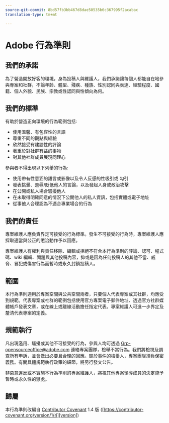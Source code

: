 ```yaml
---
source-git-commit: 8bd57fb3bb467d8dae50535b6c367995f2acabac
translation-type: tm+mt

---
```

# Adobe 行為準則

## 我們的承諾

為了營造開放好客的環境，身為投稿人與維護人，我們承諾讓每個人都能自在地參與專案和社群，不論年齡、體型、殘疾、種族、性別認同與表達、經驗程度、國籍、個人外貌、民族、宗教或性認同與性傾向為何。

## 我們的標準

有助於營造正向環境的行為範例包括:

* 使用溫馨、有包容性的言語
* 尊重不同的觀點與經驗
* 欣然接受有建設性的評論
* 著重於對社群有益的事物
* 對其他社群成員展現同理心

參與者不得出現以下列舉的行為:

* 使用帶有性意涵的語言或影像以及令人反感的性吸引或 勾引
* 發表挑釁、羞辱/貶低他人的言論，以及發起人身或政治攻擊
* 在公開或私人場合騷擾他人
* 在未取得明確同意的情況下公開他人的私人資訊，包括實體或電子地址
* 從事他人合理認為不適合專業場合的行為

## 我們的責任

專案維護人應負責界定可接受的行為標準。發生不可接受的行為時，專案維護人應採取適當與公正的懲治動作予以回應。

專案維護人有權利與責任移除、編輯或拒絕不符合本行為準則的評論、認可、程式碼、wiki 編輯、問題與其他投稿內容，抑或是因為任何投稿人的其他不當、威脅、冒犯或傷害行為而暫時或永久封鎖投稿人。

## 範圍

本行為準則適用於專案空間與公共空間兩者，只要個人代表專案或其社群，均應受到規範。代表專案或社群的範例包括使用官方專案電子郵件地址、透過官方社群媒體帳戶發表文章，或在線上或離線活動擔任指定代表。專案維護人可進一步界定及釐清代表專案的定義。

## 規範執行

凡出現濫用、騷擾或其他不可接受的行為，參與人均可透過 Grp-opensourceoffice@adobe.com 連絡專案團隊，檢舉不當行為。我們將檢視及調查所有申訴，並會做出必要且合理的回應。關於事件的檢舉人，專案團隊須負保密義務。有關具體規範執行政策的細節，將另行發文公告。

非惡意違反或不實施本行為準則的專案維護人，將視其他專案領導成員的決定施予暫時或永久性的懲處。

## 歸屬

本行為準則改編自 [Contributor Covenant][homepage] 1.4 版 ([https://contributor-covenant.org/version/1/4][version])

[homepage]: https://contributor-covenant.org
[version]: https://contributor-covenant.org/version/1/4/
